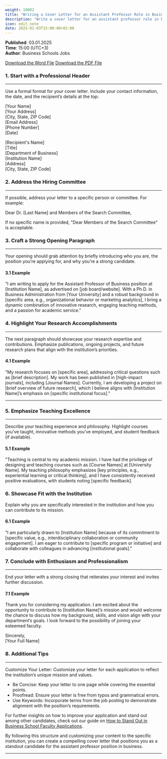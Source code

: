 ```yaml
---
weight: 10002
title: "Writing a Cover Letter for an Assistant Professor Role in Business with an Example"
description: "Write a cover letter for an assistant professor role in business."
icon: edit_note
date: 2025-01-03T15:00:00+03:00
---
```


**Published**: 03.01.2025 <br> **Time**: 15:00 (UTC+3) <br> **Author**: Business Schools Jobs

[Download the Word File](faculty_position_cover_letter.docx)
[Download the PDF File](faculty_position_cover_letter.pdf)

### 1. Start with a Professional Header

---

Use a formal format for your cover letter. Include your contact information, the date, and the recipient’s details at the top:

[Your Name]  
[Your Address]  
[City, State, ZIP Code]  
[Email Address]  
[Phone Number]  
[Date]

[Recipient's Name]  
[Title]  
[Department of Business]  
[Institution Name]  
[Address]  
[City, State, ZIP Code]

### 2. Address the Hiring Committee

---

If possible, address your letter to a specific person or committee. For example:

Dear Dr. [Last Name] and Members of the Search Committee,

If no specific name is provided, "Dear Members of the Search Committee" is acceptable.

### 3. Craft a Strong Opening Paragraph

---

Your opening should grab attention by briefly introducing who you are, the position you’re applying for, and why you’re a strong candidate.

#### 3.1 Example

"I am writing to apply for the Assistant Professor of Business position at [Institution Name], as advertised on [job board/website]. With a Ph.D. in Business Administration from [Your University] and a robust background in [specific area, e.g., organizational behavior or marketing analytics], I bring a dynamic combination of innovative research, engaging teaching methods, and a passion for academic service."

### 4. Highlight Your Research Accomplishments

---

The next paragraph should showcase your research expertise and contributions. Emphasize publications, ongoing projects, and future research plans that align with the institution’s priorities.

#### 4.1 Example
"My research focuses on [specific area], addressing critical questions such as [brief description]. My work has been published in [high-impact journals], including [Journal Names]. Currently, I am developing a project on [brief overview of future research], which I believe aligns with [Institution Name]’s emphasis on [specific institutional focus]."

---

### 5. Emphasize Teaching Excellence

---

Describe your teaching experience and philosophy. Highlight courses you’ve taught, innovative methods you’ve employed, and student feedback (if available).

#### 5.1 Example
"Teaching is central to my academic mission. I have had the privilege of designing and teaching courses such as [Course Names] at [University Name]. My teaching philosophy emphasizes [key principles, e.g., experiential learning or critical thinking], and I have consistently received positive evaluations, with students noting [specific feedback].

### 6. Showcase Fit with the Institution

Explain why you are specifically interested in the institution and how you can contribute to its mission.

#### 6.1 Example

"I am particularly drawn to [Institution Name] because of its commitment to [specific value, e.g., interdisciplinary collaboration or community engagement]. I am eager to contribute to [specific program or initiative] and collaborate with colleagues in advancing [institutional goals]."

### 7. Conclude with Enthusiasm and Professionalism

---

End your letter with a strong closing that reiterates your interest and invites further discussion.

#### 7.1 Example

Thank you for considering my application. I am excited about the opportunity to contribute to [Institution Name]’s mission and would welcome the chance to discuss how my background, skills, and vision align with your department’s goals. I look forward to the possibility of joining your esteemed faculty.

Sincerely,  
[Your Full Name]

### 8. Additional Tips

---

Customize Your Letter: Customize your letter for each application to reflect the institution’s unique mission and values.
- Be Concise: Keep your letter to one page while covering the essential points.
- Proofread: Ensure your letter is free from typos and grammatical errors.
- Use Keywords: Incorporate terms from the job posting to demonstrate alignment with the position’s requirements.

For further insights on how to improve your application and stand out among other candidates, check out our guide on [How to Stand Out in Business School Faculty Applications](https://www.businessschoolsjobs.eu.org/blog/advice-and-tips/how-to-stand-out-in-business-school-faculty-applications/).

By following this structure and customizing your content to the specific institution, you can create a compelling cover letter that positions you as a standout candidate for the assistant professor position in business.

---
